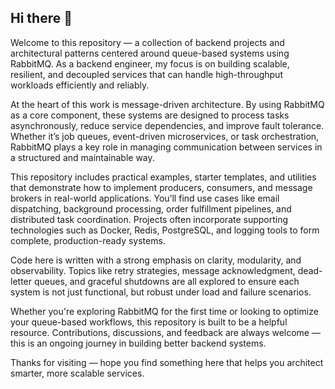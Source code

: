 ## Hi there 👋

Welcome to this repository — a collection of backend projects and architectural patterns centered around queue-based systems using RabbitMQ. As a backend engineer, my focus is on building scalable, resilient, and decoupled services that can handle high-throughput workloads efficiently and reliably.

At the heart of this work is message-driven architecture. By using RabbitMQ as a core component, these systems are designed to process tasks asynchronously, reduce service dependencies, and improve fault tolerance. Whether it’s job queues, event-driven microservices, or task orchestration, RabbitMQ plays a key role in managing communication between services in a structured and maintainable way.

This repository includes practical examples, starter templates, and utilities that demonstrate how to implement producers, consumers, and message brokers in real-world applications. You’ll find use cases like email dispatching, background processing, order fulfillment pipelines, and distributed task coordination. Projects often incorporate supporting technologies such as Docker, Redis, PostgreSQL, and logging tools to form complete, production-ready systems.

Code here is written with a strong emphasis on clarity, modularity, and observability. Topics like retry strategies, message acknowledgment, dead-letter queues, and graceful shutdowns are all explored to ensure each system is not just functional, but robust under load and failure scenarios.

Whether you're exploring RabbitMQ for the first time or looking to optimize your queue-based workflows, this repository is built to be a helpful resource. Contributions, discussions, and feedback are always welcome — this is an ongoing journey in building better backend systems.

Thanks for visiting — hope you find something here that helps you architect smarter, more scalable services.

